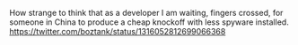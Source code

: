 How strange to think that as a developer I am waiting, fingers crossed, for someone in China to produce a cheap knockoff with less spyware installed. https://twitter.com/boztank/status/1316052812699066368